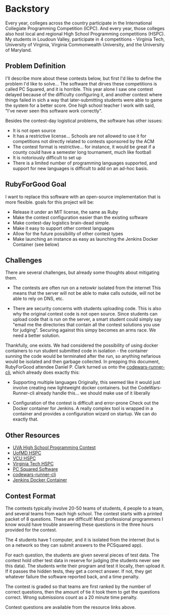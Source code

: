 Backstory
=========

Every year, colleges across the country participate in the International Collegiate Programming Competition (ICPC).  And every year, those colleges also host local and regional High School Programming competitions (HSPC).  My students in Loudoun Valley, participate in 4 competitions - Virginia Tech, University of Virginia, Virginia Commonwealth University, and the University of Maryland.

Problem Definition
------------------
I'll describe more about these contests below, but first I'd like to define the problem I'd like to solve...  The software that dirves these competitions is called PC Squared, and it is horrible.  This year alone I saw one contest delayed because of the difficulty configuring it, and another contest where things failed in sich a way that later-submitting students were able to game the system for a better score.  One high school teacher I work with said, "I've never seen this software work correctly".

Besides the contest-day logistical problems, the software has other issues:

- It is not open source
- It has a restrictive license... Schools are not allowed to use it for competitions not directly related to contests sponsored by the ACM
- The contest format is restrictive... for instance, it would be great if a county could have a semester long tournament, much like football
- It is notoriously difficult to set up
- There is a limited number of programming languages supported, and support for new languages is difficult to add on an ad-hoc basis.

RubyForGood Goal
----------------
I want to replace this software with an open-source implementation that is more flexible. goals for this project will be:

- Release it under an MIT license, the same as Ruby
- Make the contest configuration easier than the existing software
- Make contest-day logistics brain-dead simple.
- Make it easy to support other contest languages
- Allow for the future possibility of other contest types
- Make launching an instance as easy as launching the Jenkins Docker Container (see below)

Challenges
----------
There are several challenges, but already some thoughts about mitigating them.

- The contests are often run on a netowkr isolated from the internet
This means that the server will not be able to make calls outside, will not be able to rely on DNS, etc.

- There are security concerns with students uploading code.
This is also why the original contest code is not open source.  Since students can upload code that is run on the server, a smart student could simply say "email me the directories that contain all the contest solutions you use for judging".  Securing against this simpy becomes an arms race.  We need a better solution.

Thankfully, one exists.  We had considered the possibility of using docker containers to run student submitted code in isolation - the container sunning the code would be terminated after the run, so anything nefarious would be isolated and then garbage collected.  In prepping this document, RubyForGood attendee Daniel P. Clark turned us onto the [codewars-runner-cli](https://github.com/Codewars/codewars-runner-cli), which already does exactly this:


- Supporting multiple languages
Originally, this seemed like it would just involve creating new lightweight docker containers.  but the CodeWars-Runner-cli already handle this...  we should make use of it liberally

- Configuration of the contest is difficult and error-prone
Check out the Docker container for Jenkins.  A really complex tool is wrapped in a container and provides a configuration wizard on startup.  We can do exactly that.

Other Resources
---------------
- [UVA High School Programming Contest](http://acm.cs.virginia.edu/hspc.php)
- [UofMD HSPC](http://www.cs.umd.edu/Outreach/hsContest.shtml)
- [VCU HSPC](http://www.egr.vcu.edu/departments/computer/about/high-school-programming-contest/)
- [Virginia Tech HSPC](https://icpc.cs.vt.edu/#/hscontest)
- [PC Squared Software](https://pc2.ecs.csus.edu/)
- [codewars-runner-cli](https://github.com/Codewars/codewars-runner-cli)
- [Jenkins Docker Container](https://hub.docker.com/_/jenkins/)

Contest Format
--------------
The contests typically involve 20-50 teams of students, 4 people to a team, and several teams from each high school.  The contest starts with a printed packet of 8 questions.  These are difficult!  Most professional programmers I know would have trouble answering these questions in the three hours provided for the contest.

The 4 students have 1 computer, and it is isolated from the internet (but is on a network so they can submit answers to the PCSquared app).

For each question, the students are given several pieces of test data.  The contest hold other test data in reserve for judging (the students never see this data).  The students write their program and test it locally, then upload it.  If it passes the hidden tests, they get a correct answer.  If not, they get whatever failure the software reported back, and a time penalty.

The contest is graded so that teams are first ranked by the number of correct questions, then the amount of tie it took them to get the questions correct.  Wrong submissions count as a 20 minute time penalty.

Contest questions are available from the resource links above.

